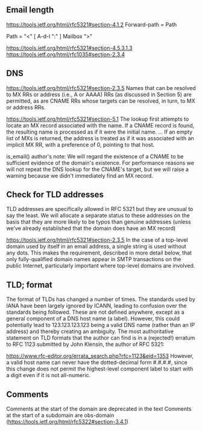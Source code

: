 Email length
------------
https://tools.ietf.org/html/rfc5321#section-4.1.2
  Forward-path   = Path

  Path           = "<" [ A-d-l ":" ] Mailbox ">"

https://tools.ietf.org/html/rfc5321#section-4.5.3.1.3
https://tools.ietf.org/html/rfc1035#section-2.3.4

DNS
---

https://tools.ietf.org/html/rfc5321#section-2.3.5
  Names that can
  be resolved to MX RRs or address (i.e., A or AAAA) RRs (as discussed
  in Section 5) are permitted, as are CNAME RRs whose targets can be
  resolved, in turn, to MX or address RRs.

https://tools.ietf.org/html/rfc5321#section-5.1
  The lookup first attempts to locate an MX record associated with the
  name.  If a CNAME record is found, the resulting name is processed as
  if it were the initial name. ... If an empty list of MXs is returned,
  the address is treated as if it was associated with an implicit MX
  RR, with a preference of 0, pointing to that host.

is_email() author's note: We will regard the existence of a CNAME to be
sufficient evidence of the domain's existence. For performance reasons
we will not repeat the DNS lookup for the CNAME's target, but we will
raise a warning because we didn't immediately find an MX record.

Check for TLD addresses
-----------------------
TLD addresses are specifically allowed in RFC 5321 but they are
unusual to say the least. We will allocate a separate
status to these addresses on the basis that they are more likely
to be typos than genuine addresses (unless we've already
established that the domain does have an MX record)

https://tools.ietf.org/html/rfc5321#section-2.3.5
  In the case
  of a top-level domain used by itself in an email address, a single
  string is used without any dots.  This makes the requirement,
  described in more detail below, that only fully-qualified domain
  names appear in SMTP transactions on the public Internet,
  particularly important where top-level domains are involved.

TLD; format
----------
The format of TLDs has changed a number of times. The standards
used by IANA have been largely ignored by ICANN, leading to
confusion over the standards being followed. These are not defined
anywhere, except as a general component of a DNS host name (a label).
However, this could potentially lead to 123.123.123.123 being a
valid DNS name (rather than an IP address) and thereby creating
an ambiguity. The most authoritative statement on TLD formats that
the author can find is in a (rejected!) erratum to RFC 1123
submitted by John Klensin, the author of RFC 5321:

https://www.rfc-editor.org/errata_search.php?rfc=1123&eid=1353
  However, a valid host name can never have the dotted-decimal
  form #.#.#.#, since this change does not permit the highest-level
  component label to start with a digit even if it is not all-numeric.

Comments
--------
Comments at the start of the domain are deprecated in the text
Comments at the start of a subdomain are obs-domain
(https://tools.ietf.org/html/rfc5322#section-3.4.1)

